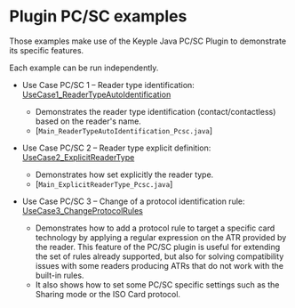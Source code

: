 # Plugin PC/SC examples

Those examples make use of the Keyple Java PC/SC Plugin to demonstrate its specific features.

Each example can be run independently.

* Use Case PC/SC 1 – Reader type
  identification: [UseCase1_ReaderTypeAutoIdentification](https://github.com/eclipse/keyple-plugin-pcsc-java-lib/tree/main/examples/src/main/java/org/eclipse/keyple/plugin/pcsc/examples/UseCase1_ReaderTypeAutoIdentification)
    * Demonstrates the reader type identification (contact/contactless) based on the reader's name.
    * [`Main_ReaderTypeAutoIdentification_Pcsc.java`]

* Use Case PC/SC 2 – Reader type explicit
  definition: [UseCase2_ExplicitReaderType](https://github.com/eclipse/keyple-plugin-pcsc-java-lib/tree/main/examples/src/main/java/org/eclipse/keyple/plugin/pcsc/examples/UseCase2_ExplicitReaderType)
    * Demonstrates how set explicitly the reader type.
    * [`Main_ExplicitReaderType_Pcsc.java`]

* Use Case PC/SC 3 – Change of a protocol identification
  rule: [UseCase3_ChangeProtocolRules](https://github.com/eclipse/keyple-plugin-pcsc-java-lib/tree/main/examples/src/main/java/org/eclipse/keyple/plugin/pcsc/examples/UseCase3_ChangeProtocolRules)
    * Demonstrates how to add a protocol rule to target a specific card technology by applying a regular expression on
      the ATR provided by the reader. This feature of the PC/SC plugin is useful for extending the set of rules already
      supported, but also for solving compatibility issues with some readers producing ATRs that do not work with the
      built-in rules.
    * It also shows how to set some PC/SC specific settings such as the Sharing mode or the ISO Card protocol.
